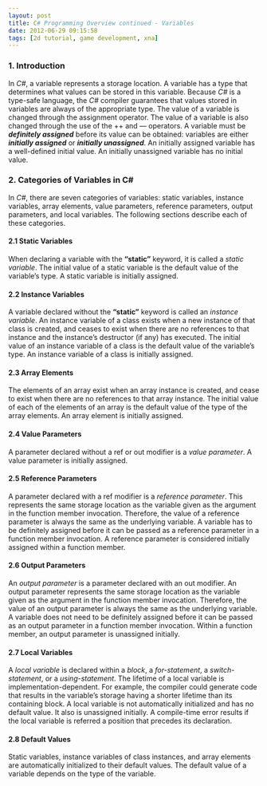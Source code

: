 ```yaml
---
layout: post
title: C# Programming Overview continued - Variables
date: 2012-06-29 09:15:58
tags: [2d tutorial, game development, xna]
---
```


### 1. Introduction

In _C#_, a variable represents a storage location. A variable has a type that determines what values can be stored in this variable. Because _C#_ is a type-safe language, the _C#_ compiler guarantees that values stored in variables are always of the appropriate type. The value of a variable is changed through the assignment operator. The value of a variable is also changed through the use of the ++ and — operators. A variable must be **_definitely assigned_** before its value can be obtained: variables are either **_initially assigned_** or **_initially unassigned_**. An initially assigned variable has a well-defined initial value. An initially unassigned variable has no initial value.

### 2. Categories of Variables in C#

In _C#_, there are seven categories of variables: static variables, instance variables, array elements, value parameters, reference parameters, output parameters, and local variables. The following sections describe each of these categories.

#### 2.1 Static Variables

When declaring a variable with the **“static”** keyword, it is called a _static variable_. The initial value of a static variable is the default value of the variable’s type. A static variable is initially assigned.

#### 2.2 Instance Variables

A variable declared without the **“static”** keyword is called an _instance variable_. An instance variable of a class exists when a new instance of that class is created, and ceases to exist when there are no references to that instance and the instance’s destructor (if any) has executed. The initial value of an instance variable of a class is the default value of the variable’s type. An instance variable of a class is initially assigned.

#### 2.3 Array Elements

The elements of an array exist when an array instance is created, and cease to exist when there are no references to that array instance. The initial value of each of the elements of an array is the default value of the type of the array elements. An array element is initially assigned.

#### 2.4 Value Parameters

A parameter declared without a ref or out modifier is a _value parameter_. A value parameter is initially assigned.

#### 2.5 Reference Parameters

A parameter declared with a ref modifier is a _reference parameter_. This represents the same storage location as the variable given as the argument in the function member invocation. Therefore, the value of a reference parameter is always the same as the underlying variable. A variable has to be definitely assigned before it can be passed as a reference parameter in a function member invocation. A reference parameter is considered initially assigned within a function member.

#### 2.6 Output Parameters

An _output parameter_ is a parameter declared with an out modifier. An output parameter represents the same storage location as the variable given as the argument in the function member invocation. Therefore, the value of an output parameter is always the same as the underlying variable. A variable does not need to be definitely assigned before it can be passed as an output parameter in a function member invocation. Within a function member, an output parameter is unassigned initially.

#### 2.7 Local Variables

A _local variable_ is declared within a _block_, a _for-statement_, a _switch-statement_, or a _using-statement_. The lifetime of a local variable is implementation-dependent. For example, the compiler could generate code that results in the variable’s storage having a shorter lifetime than its containing block. A local variable is not automatically initialized and has no default value. It also is unassigned initially. A compile-time error results if the local variable is referred a position that precedes its declaration.

#### 2.8 Default Values

Static variables, instance variables of class instances, and array elements are automatically initialized to their default values. The default value of a variable depends on the type of the variable.


